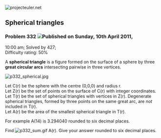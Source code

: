 ![projecteuler.net](images/print_page_logo.png)

## Spherical triangles

### Problem 332 ![](images/icon_info.png)Published on Sunday, 10th April 2011,
10:00 am; Solved by 427;  
Difficulty rating: 50%

A **spherical triangle** is a figure formed on the surface of a sphere by
three **great circular arcs** intersecting pairwise in three vertices.

![p332_spherical.jpg](project/images/p332_spherical.jpg)

Let C(r) be the sphere with the centre (0,0,0) and radius r.  
Let Z(r) be the set of points on the surface of C(r) with integer coordinates.  
Let T(r) be the set of spherical triangles with vertices in Z(r). Degenerate
spherical triangles, formed by three points on the same great arc, are _not_
included in T(r).  
Let A(r) be the area of the smallest spherical triangle in T(r).

For example A(14) is 3.294040 rounded to six decimal places.

Find ![p332_sum.gif](project/images/p332_sum.gif) A(r). Give your answer
rounded to six decimal places.

  
  


